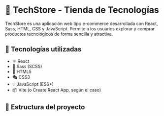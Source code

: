 # 🛒 TechStore - Tienda de Tecnologías

TechStore es una aplicación web tipo e-commerce desarrollada con React, Sass, HTML, CSS y JavaScript. Permite a los usuarios explorar y comprar productos tecnológicos de forma sencilla y atractiva.

## 🚀 Tecnologías utilizadas

- ⚛️ React
- 🎨 Sass (SCSS)
- 🧱 HTML5
- 🎭 CSS3
- 💡 JavaScript (ES6+)
- 📦 Vite (o Create React App, según el caso)

## 📁 Estructura del proyecto


